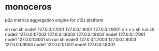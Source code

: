 # monoceros
p2p metrics aggregation engine for c12s platform

sh run.sh node1 127.0.0.1:7001 127.0.0.1:8001 127.0.0.1:9001 x x x x
sh run.sh node2 127.0.0.1:7002 127.0.0.1:8002 127.0.0.1:9002 node1 127.0.0.1:7001 node1 127.0.0.1:8001
sh run.sh node3 127.0.0.1:7003 127.0.0.1:8003 127.0.0.1:9003 node1 127.0.0.1:7001 node1 127.0.0.1:8001